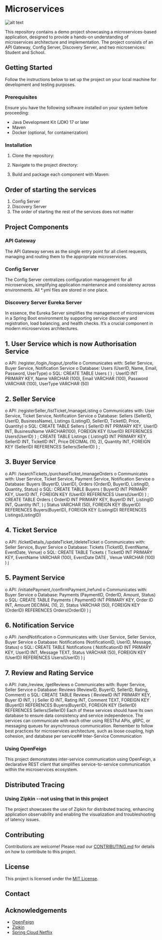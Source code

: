 # Microservices 


![alt text](diagram.png)

This repository contains a demo project showcasing a microservices-based application, designed to provide a hands-on understanding of microservices architecture and implementation. The project consists of an API Gateway, Config Server, Discovery Server, and two microservices: Student and School.



## Getting Started

Follow the instructions below to set up the project on your local machine for development and testing purposes.

### Prerequisites

Ensure you have the following software installed on your system before proceeding:

- Java Development Kit (JDK) 17 or later
- Maven
- Docker (optional, for containerization)

### Installation

1. Clone the repository:



2. Navigate to the project directory:
3. Build and package each component with Maven:
## Order of starting the services
1. Config Server
2. Discovery Server
3. The order of starting the rest of the services does not matter


## Project Components

### API Gateway

The API Gateway serves as the single entry point for all client requests, managing and routing them to the appropriate microservices.

### Config Server

The Config Server centralizes configuration management for all microservices, simplifying application maintenance and consistency across environments. All *.yml files are stored in one place.

### Discovery Server  Eureka Server

In essence, the Eureka Server simplifies the management of microservices in a Spring Boot environment by supporting service discovery and registration, load balancing, and health checks. It’s a crucial component in modern microservices architectures.

## 1. User Service  which is now Authorisation Service
   o API: /register,/login,/logout,/profile
   o Communicates with: Seller Service, Buyer Service, Notification Service
   o Database: Users (UserID, Name, Email, Password, UserType)
   o SQL:
   CREATE TABLE Users (
   ) ;
   UserID INT PRIMARY KEY,
   Name VARCHAR (100),
   Email VARCHAR (100),
   Password VARCHAR (100),
   UserType VARCHAR (50)
## 2. Seller Service 
   o API: /registerSeller,/listTicket,/manageListing
   o Communicates with: User Service, Ticket Service, Notification Service
   o Database: Sellers (SellerID, UserID, BusinessName), Listings (ListingID, SellerID, TicketID,
   Price, Quantity)
   o SQL:
   CREATE TABLE Sellers (
   SellerID INT PRIMARY KEY,
   UserID INT,
   BusinessName VARCHAR(100),
   FOREIGN KEY (UserID) REFERENCES Users(UserID)
   ) ;
   CREATE TABLE Listings (
   ListingID INT PRIMARY KEY,
   SellerID INT,
   TicketID INT,
   Price DECIMAL (10, 2),
   Quantity INT,
   FOREIGN KEY (SellerID) REFERENCES Sellers(SellerID)
   ) ;
## 3. Buyer Service
   o API: /searchTickets,/purchaseTicket,/manageOrders
   o Communicates with: User Service, Ticket Service, Payment Service, Notification Service
   o Database: Buyers (BuyerID, UserID), Orders (OrderID, BuyerID, ListingID, Quantity, Status)
   o SQL:
   CREATE TABLE Buyers (
   BuyerID INT PRIMARY KEY,
   UserID INT,
   FOREIGN KEY (UserID) REFERENCES Users(UserID)
   ) ;
   CREATE TABLE Orders (
   OrderID INT PRIMARY KEY,
   BuyerID INT,
   ListingID INT,
   Quantity INT,
   ) j
   Status VARCHAR (50),
   FOREIGN KEY (BuyerID) REFERENCES Buyers(BuyerID),
   FOREIGN KEY (ListingID) REFERENCES Listings(ListingID)
 ## 4. Ticket Service
   o API: /ticketDetails,/updateTicket,/deleteTicket
   o Communicates with: Seller Service, Buyer Service
   o Database: Tickets (TicketID, EventName, EventDate, Venue)
   o SQL:
   CREATE TABLE Tickets (
   TicketID INT PRIMARY KEY,
   EventName VARCHAR (100),
   EventDate DATE ,
   Venue VARCHAR (100)
   ) j
## 5. Payment Service
   o API: /initiatePayment,/confirmPayment,/refund
   o Communicates with: Buyer Service
   o Database: Payments (PaymentID, OrderID, Amount, Status)
   o SQL:
   CREATE TABLE Payments (
   PaymentID INT PRIMARY KEY,
   Order ID INT,
   Amount DECIMAL (10, 2),
   Status VARCHAR (50),
   FOREIGN KEY (OrderID) REFERENCES Orders(OrderID)
   ) j
## 6. Notification Service
   o API: /sendNotification
   o Communicates with: User Service, Seller Service, Buyer Service
   o Database: Notifications (NotificationID, UserID, Message, Status)
   o SQL:
   CREATE TABLE Notifications (
   NotificationID INT PRIMARY KEY,
   UserID INT,
   Message TEXT,
   Status VARCHAR (50),
   FOREIGN KEY (UserID) REFERENCES Users(UserID)
   ) j
## 7. Review and Rating Service
   o API: /rate,/review, /getReviews
   o Communicates with: Buyer Service, Seller Service
   o Database: Reviews (ReviewID, BuyerID, SellerID, Rating, Comment)
   o SQL:
   CREATE TABLE Reviews (
   ReviewID INT PRIMARY KEY,
   Buyer ID INT,
   ) j
   Seller ID INT,
   Rating INT,
   Comment TEXT,
   FOREIGN KEY (BuyerID) REFERENCES Buyers(BuyerID),
   FOREIGN KEY (SellerID) REFERENCES Sellers(SellerID)
   Each of these services should have its own database to ensure data consistency and service independence. The
   services can communicate with each other using RESTful APis, gRPC, or messaging queues for asynchronous
   communication. Remember to follow best practices for microservices architecture, such as loose coupling,
   high cohesion, and database per service## Inter-Service Communication

### Using OpenFeign

This project demonstrates inter-service communication using OpenFeign, a declarative REST client that simplifies service-to-service communication within the microservices ecosystem.

## Distributed Tracing

### Using Zipkin --not using that in this project

The project showcases the use of Zipkin for distributed tracing, enhancing application observability and enabling the visualization and troubleshooting of latency issues.

## Contributing

Contributions are welcome! Please read our [CONTRIBUTING.md](CONTRIBUTING.md) for details on how to contribute to this project.

## License

This project is licensed under the [MIT License](LICENSE).

## Contact



## Acknowledgements

- [OpenFeign](https://github.com/OpenFeign/feign)
- [Zipkin](https://zipkin.io/)
- [Spring Cloud Netflix](https://spring.io/projects/spring-cloud-netflix)
